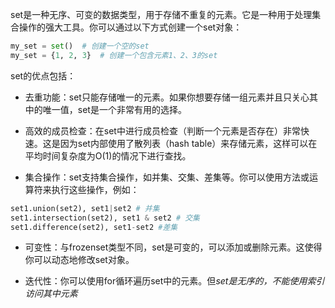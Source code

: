 set是一种无序、可变的数据类型，用于存储不重复的元素。它是一种用于处理集合操作的强大工具。你可以通过以下方式创建一个set对象：

```python
my_set = set()  # 创建一个空的set
my_set = {1, 2, 3}  # 创建一个包含元素1、2、3的set
```

set的优点包括：

- 去重功能：set只能存储唯一的元素。如果你想要存储一组元素并且只关心其中的唯一值，set是一个非常有用的选择。

- 高效的成员检查：在set中进行成员检查（判断一个元素是否存在）非常快速。这是因为set内部使用了散列表（hash table）来存储元素，这样可以在平均时间复杂度为O(1)的情况下进行查找。

- 集合操作：set支持集合操作，如并集、交集、差集等。你可以使用方法或运算符来执行这些操作，例如：
```python
set1.union(set2), set1|set2 # 并集
set1.intersection(set2), set1 & set2 # 交集
set1.difference(set2), set1-set2 #差集
```

- 可变性：与frozenset类型不同，set是可变的，可以添加或删除元素。这使得你可以动态地修改set对象。

- 迭代性：你可以使用for循环遍历set中的元素。但*set是无序的，不能使用索引访问其中元素*